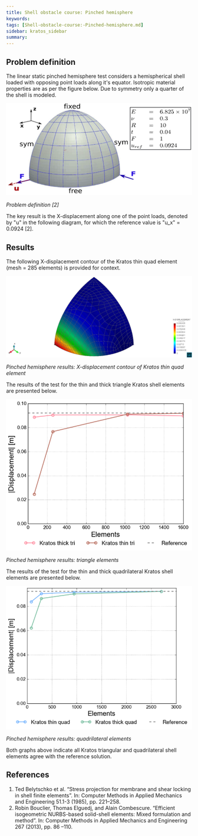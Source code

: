 ```yaml
---
title: Shell obstacle course: Pinched hemisphere
keywords: 
tags: [Shell-obstacle-course:-Pinched-hemisphere.md]
sidebar: kratos_sidebar
summary: 
---
```


## Problem definition
The linear static pinched hemisphere test considers a hemispherical shell loaded with opposing point loads along it's equator. Isotropic material properties are as per the figure below. Due to symmetry only a quarter of the shell is modeled. 

<img src="https://github.com/KratosMultiphysics/Documentation/blob/master/Wiki_files/Application_cases/Shell_obstacle_course_pinched_hemisphere/pinched_hemisphere_setup.PNG" width="600">

_Problem definition [2]_

The key result is the X-displacement along one of the point loads, denoted by "u" in the following diagram, for which the reference value is "u_x" =  0.0924 [2]. 

## Results
The following X-displacement contour of the Kratos thin quad element (mesh = 285 elements) is provided for context.

![Pinched hemisphere displacement contour.](https://github.com/KratosMultiphysics/Documentation/blob/master/Wiki_files/Application_cases/Shell_obstacle_course_pinched_hemisphere/pinched_hemi_disp_contour_285elements.png)

_Pinched hemisphere results: X-displacement contour of Kratos thin quad element_

The results of the test for the thin and thick triangle Kratos shell elements are presented below.

<img src="https://github.com/KratosMultiphysics/Documentation/blob/master/Wiki_files/Application_cases/Shell_obstacle_course_pinched_hemisphere/pinched_hemi_tri_results.png" width="600">

_Pinched hemisphere results: triangle elements_

The results of the test for the thin and thick quadrilateral Kratos shell elements are presented below.

<img src="https://github.com/KratosMultiphysics/Documentation/blob/master/Wiki_files/Application_cases/Shell_obstacle_course_pinched_hemisphere/pinched_hemi_quad_results.png" width="600">

_Pinched hemisphere results: quadrilateral elements_

Both graphs above indicate all Kratos triangular and quadrilateral shell elements agree with the reference solution. 

## References
1. Ted Belytschko et al. “Stress projection for membrane and shear locking in shell finite elements”. In: Computer Methods in Applied Mechanics and Engineering 51.1-3 (1985), pp. 221–258.
2. Robin Bouclier, Thomas Elguedj, and Alain Combescure. “Efficient isogeometric NURBS-based solid-shell elements: Mixed formulation and method”. In: Computer Methods in Applied Mechanics and Engineering 267 (2013), pp. 86 –110.